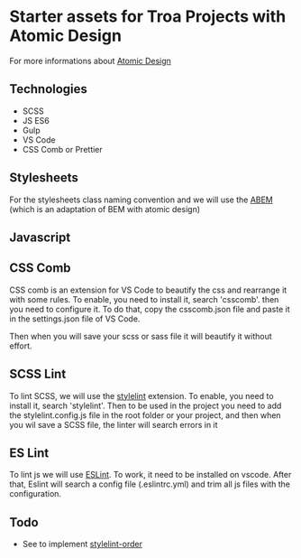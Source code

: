 # Starter assets for Troa Projects with Atomic Design

For more informations about [Atomic Design](https://www.usabilis.com/atomic-design/)

## Technologies

- SCSS
- JS ES6
- Gulp
- VS Code
- CSS Comb or Prettier

## Stylesheets

For the stylesheets class naming convention and we will use the [ABEM](https://css-tricks.com/abem-useful-adaptation-bem/) (which is an adaptation of BEM with atomic design)

## Javascript

## CSS Comb

CSS comb is an extension for VS Code to beautify the css and rearrange it with some rules.
To enable, you need to install it, search 'csscomb'.
then you need to configure it. To do that, copy the csscomb.json file and paste it in the settings.json file of VS Code.

Then when you will save your scss or sass file it will beautify it without effort.

## SCSS Lint

To lint SCSS, we will use the [stylelint](https://stylelint.io/) extension.
To enable, you need to install it, search 'stylelint'.
Then to be used in the project you need to add the stylelint.config.js file in the root folder or your project, and then when you wil save a SCSS file, the linter will search errors in it

## ES Lint

To lint js we will use [ESLint](https://eslint.org/).
To work, it need to be installed on vscode. After that, Eslint will search a config file (.eslintrc.yml) and trim all js files with the configuration.

## Todo

- See to implement [stylelint-order](https://github.com/hudochenkov/stylelint-order)

